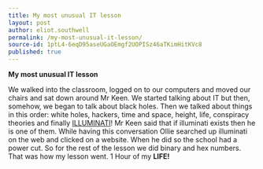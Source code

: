 ```yaml
---
title: My most unusual IT lesson
layout: post
author: eliot.southwell
permalink: /my-most-unusual-it-lesson/
source-id: 1ptL4-6eqD95aseUGaOEmgf2UOPISz46aTKimHitKVc8
published: true
---
```

**My ****most unusual**** IT lesson**

We walked into the classroom, logged on to our computers and moved our chairs and sat down around Mr Keen.  We started talking about IT but then, somehow, we began to talk about black holes. Then we talked about things in this order: white holes, hackers, time and space, height, life, conspiracy theories and finally [ILLUMINATI](https://en.wikipedia.org/wiki/Illuminati)! Mr Keen said that if illuminati exists then he is one of them. While having this conversation Ollie searched up illuminati on the web and clicked on a website. When he did so the school had a power cut. So for the rest of the lesson we did binary and hex numbers. That was how my lesson went. 1 Hour of my **LIFE!**


